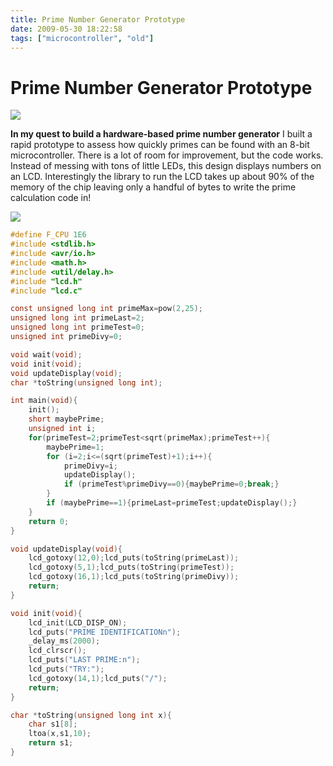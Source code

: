 ```yaml
---
title: Prime Number Generator Prototype
date: 2009-05-30 18:22:58
tags: ["microcontroller", "old"]
---
```


# Prime Number Generator Prototype

<div class="text-center img-border">

[![](img_1984_thumb.jpg)](img_1984.jpg)

</div>

__In my quest to build a hardware-based prime number generator__ I built a rapid prototype to assess how quickly primes can be found with an 8-bit microcontroller. There is a lot of room for improvement, but the code works. Instead of messing with tons of little LEDs, this design displays numbers on an LCD. Interestingly the library to run the LCD takes up about 90% of the memory of the chip leaving only a handful of bytes to write the prime calculation code in!

<div class="text-center img-border">

![](https://www.youtube.com/embed/F5IkXSKWwXQ)

</div>

```c
#define F_CPU 1E6
#include <stdlib.h>
#include <avr/io.h>
#include <math.h>
#include <util/delay.h>
#include "lcd.h"
#include "lcd.c"

const unsigned long int primeMax=pow(2,25);
unsigned long int primeLast=2;
unsigned long int primeTest=0;
unsigned int primeDivy=0;

void wait(void);
void init(void);
void updateDisplay(void);
char *toString(unsigned long int);

int main(void){
    init();
    short maybePrime;
    unsigned int i;
    for(primeTest=2;primeTest<sqrt(primeMax);primeTest++){
        maybePrime=1;
        for (i=2;i<=(sqrt(primeTest)+1);i++){
            primeDivy=i;
            updateDisplay();
            if (primeTest%primeDivy==0){maybePrime=0;break;}
        }
        if (maybePrime==1){primeLast=primeTest;updateDisplay();}
    }
    return 0;
}

void updateDisplay(void){
    lcd_gotoxy(12,0);lcd_puts(toString(primeLast));
    lcd_gotoxy(5,1);lcd_puts(toString(primeTest));
    lcd_gotoxy(16,1);lcd_puts(toString(primeDivy));
    return;
}

void init(void){
    lcd_init(LCD_DISP_ON);
    lcd_puts("PRIME IDENTIFICATIONn");
    _delay_ms(2000);
    lcd_clrscr();
    lcd_puts("LAST PRIME:n");
    lcd_puts("TRY:");
    lcd_gotoxy(14,1);lcd_puts("/");
    return;
}

char *toString(unsigned long int x){
    char s1[8];
    ltoa(x,s1,10);
    return s1;
}
```

